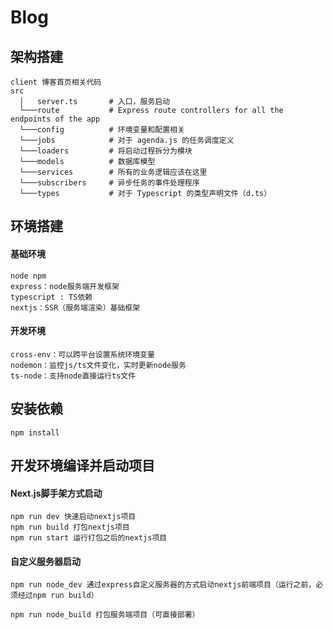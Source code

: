 # Blog

## 架构搭建 
```
client 博客首页相关代码
src
  │   server.ts       # 入口，服务启动
  └───route           # Express route controllers for all the endpoints of the app
  └───config          # 环境变量和配置相关
  └───jobs            # 对于 agenda.js 的任务调度定义
  └───loaders         # 将启动过程拆分为模块
  └───models          # 数据库模型
  └───services        # 所有的业务逻辑应该在这里
  └───subscribers     # 异步任务的事件处理程序
  └───types           # 对于 Typescript 的类型声明文件（d.ts）
```

## 环境搭建 
#### 基础环境 
```
node npm 
express：node服务端开发框架
typescript : TS依赖
nextjs：SSR（服务端渲染）基础框架
```

#### 开发环境 
```
cross-env：可以跨平台设置系统环境变量
nodemon：监控js/ts文件变化，实时更新node服务
ts-node：支持node直接运行ts文件
```

## 安装依赖 
```
npm install
```

## 开发环境编译并启动项目

#### Next.js脚手架方式启动
```
npm run dev 快速启动nextjs项目
npm run build 打包nextjs项目
npm run start 运行打包之后的nextjs项目
```

#### 自定义服务器启动
```
npm run node_dev 通过express自定义服务器的方式启动nextjs前端项目（运行之前，必须经过npm run build）

npm run node_build 打包服务端项目（可直接部署）
```